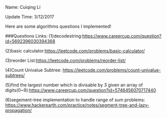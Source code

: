 Name: Cuiqing Li

Update Time: 3/12/2017

Here are some algorithms questions I implemented!  

###Questions Links:
(1)decodestring:https://www.careercup.com/question?id=5692396030394368

(2)basic calculator:https://leetcode.com/problems/basic-calculator/

(3)reorder List:https://leetcode.com/problems/reorder-list/

(4)Count Univalue Subtree: https://leetcode.com/problems/count-univalue-subtrees/

(5)find the largest number which is divisable by 3 given an array of digits(0~9):https://www.careercup.com/question?id=5746456070717440

(6)segement-tree implementation to handle range of sum problems: https://www.hackerearth.com/practice/notes/segment-tree-and-lazy-propagation/

